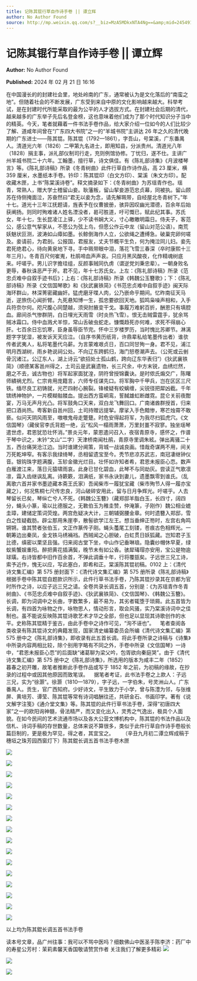 ```yaml
---
title: 记陈其锟行草自作诗手卷 || 谭立辉
author: No Author Found
source: http://mp.weixin.qq.com/s?__biz=MzA5MDkxNTA4Ng==&amp;mid=2454914676&amp;idx=1&amp;sn=781f16eba87a4b3f4d38a41ebab1b7d8&amp;chksm=87a3ce15b0d447039b0f3c3def71d8f2411cf61c75a90195c6c359c1ef59c50a2e55315ff8b2&poc_token=HJ_Do2ejHyO-wNZGG8Q1S8FdPgy1YBBEob-nUEme
---
```


# 记陈其锟行草自作诗手卷 || 谭立辉

**Author:** No Author Found

**Published:** 2024 年 02 月 21 日 16:16

在中国漫长的的封建社会里，地处岭南的广东，通常被认为是文化落后的“南蛮之地”。但随着社会的不断发展，广东受到来自中原的文化影响越来越大。科举考试，是在封建时代所能采取的最为公平的人才选拔方式。在封建社会后期的清代，越来越多的广东举子先后名登金榜，这也意味着他们成为了那个时代知识分子当中的精英。今天，笔者就藉着一件书法手卷作品，给大家介绍一位如今的人们比较少了解、道咸年间曾在“广东四大书院”之一的“羊城书院”主讲达 26 年之久的清代晚期的广东进士——陈其锟。陈其锟（1792—1861），字吾山，号棠溪，广东番禺人。清道光六年（1826）二甲第九名进士，即用知县，分派贵州。清道光八年（1828）捐主事，派礼部仪制司行走，充则例馆协修。丁忧归，遂不仕。主讲广州羊城书院二十六年。工翰墨，擅行草，诗文俱佳。有《陈礼部诗集》《月波楼琴言》等。《陈礼部诗稿》所录《冬青树曲》此件行草自作诗作品，高 23 厘米，横 359 厘米，水墨纸本手卷。钤印：陈其锟印（白文方印）、棠溪（朱文方印）。配收藏木匣，上书“陈棠溪诗卷”。释文摘录如下：《冬青树曲》为苏瑶青作也。瑶青，常熟人，赠大学士稽留山妾。耿藩叛，留山挈妾游范忠贞幕，同被执。留山顾苏在侍侧掩面泣，苏奋然曰“君无以妾为念，请先解珮带，自经屋北冬青树下。”年十七。道光十三年江抚题请，旌表予在仪曹披册，骇异因叹幽光潜德，百余年后始获阐扬。则同时殉难诸人姓名湮没者，曷可胜道，吁可慨已，赋此纪其事。苏氏女，年十七，生长昆凌江上驿，少不读书娴大义，寸心皦皦明霜日。侍夫子，客范公，感公意气挈家从，不愿公为弦上鸟，但愿公作云中龙（留山对范公语）。南荒妖魅状叵测，波涛如山瘴如墨。长鲸倒海作人立，公欲绳之遭缚急。破巢完卵何嗟及。妾请前，为君剖。公报国，君报友，丈夫节概平生负，何为掩泣同儿妇。妾先君死绝君心，待向黄泉地下寻。手中珮带眼中泪，落花飞雪三春深（卒时康熙十三年三月）。冬青百尺何崔嵬，杜鹃啼血声声哀。只应月黑风酸夜，化作精魂树底来。吁嗟乎。男儿识字擔珪组，反颜事贼同仇虏（谓逆党刘秉忠辈）。一朝身败名更辱，春秋诛恶严于斧。君不见，年十七苏氏女。上左：《陈礼部诗稿》所录《范忠贞难中自叙手迹书后》；上右：《陈礼部诗稿》所录《韩魏公玉簪歌》；下：《陈礼部诗稿》所录《文信国琴歌》和《狄武襄铁简》《书范忠贞难中自叙手迹》闽天际海环群山，林深菁密藏幽奸。猛虎磨牙喋人肉，公乃嵌命乎期间。忆昨南征天马逝，逆旅伤心闻折臂。九死悬知博一生，孤忠要欲回天地。狐鸣枭噪声相和，入手兵符奈尔何。咫尺腹心同楚越，须臾肘腋变干戈。事履万难躬百折，酬恩只有填腔血。廊间杀气惨群阴，白日埋光天雨雪（时炎热飞雪）。恨无击贼雷霆手，犹余骂贼冰霜口。侍中血溅犬羊惊，常山舌破虫蛇走。慷慨趋死亦何难，求死不得崩心肝。七百余日忘饥寒，臣身虽辱臣节完。怀中三岁楼罗历，当时愧比苏卿节。淋漓题字字犹湿，被发诉天天应泣。（自序书黄历纸背，许鼎辈私给笔墨传出者）谁欤传者武夷人，私将笔墨代乌薪。为言蒙难艰贞日，百口同甘殉一身。君不见，浦江明月西湖树，雨乡艳说祠公处。不向辽东跨鹤归，海门怒卷潮声去。（公死或云剉骨沉诸江。公辽东人，湖上诗云“欲招处士孤山鹤，跨向辽东华表归”）《狄武襄铁简》（顺德某客邕州得之，土司云是武襄遗物，长三尺余，中方末锐，血绣烂然，磨之不去，诚古物也）将军起家面犹湟，阴符曾授锦囊诀。是时侬氏煽交广，陈曙师繢祸尤烈。仁宗肯用庞籍言，六师专任谋先口。将军胸中千甲兵，岂在区区三尺铁。缅尽良工初铸就，光芒四射心腕裂。锋棱疑有蛟螭缠，尖锐径把犀凶截。千年镔绣神物护，一片模糊骷髅血。提出西方蛮峒鸾，誓馘雄虹断雌霓。昆仑关前夜酣宴，万马无声月光凸。将军鼓角口天来，双白龙飞舞回口。广南诸酋群授首，归来把口酒尚热。粤客新自邕州回，土司持赠远提挈。摩挲入手色黯惨，寒芒烛霄不敢亵。似问天阴风雨至，嗷嗷鬼母走蹩躠。时危安得起将军，为我尽扫狐虎穴。《文信国琴》（藏侯官李氏背题一绝，云“松风一榻雨萧萧，万里封畺不寂寥。独坐瑶琴遣世虑，君恩犹恐壮怀消。”景炎元年，蒙恩遣问召入，夜宿青原寺，感怀之，作谱于琴中识之，末钤“文山”二字）天津桥南闻杜鹃，青原寺里调朱絃。弹出离骚二十五，西台痛哭沧江边。当时谁建分阃策，背城一战诚良画。惜哉奇谋两不用，间关万死乾坤窄。有客示我绿绮琴，丞相留遗宝至今。秃节悲凉苏武志，南冠凄继钟仪音。银钩珠字题满腹，玉轸金徽光烂目。壮怀如许知者希，君恩未报臣心恧。数声白雁渡江来，落日元猿啸雨哀。此身已甘化碧血，此琴不与同劫灰。尝读正气歌凛凛，霜入齿继讽乱离。诗簌簌，泪满纸，家书永诀到妻儿，遗墨飘零到谁氏。（乱离歌六首并家书墨迹藏本斋王氏家）吾闻柴市一履犹宝藏（柴市殉节人得一履亦宝藏之），何况焦桐七尺传忠良，河山破碎安用此，留与日月争辉光。吁嗟乎。人去琴留长已矣，琴纵亡兮人不死。《韩魏公玉簪》（藏郑邸羊脂白玉，长四寸，阔四分，蝇头小篆，瑜以比德服之，无斁伯玉为稚圭赞，仲淹篆，子刚作）魏公相业媲圭璋，建储定策词荧煌。两宫危疑决大计，三朝辅弼腰金章。何时遗簪入郑邸，雪白之性疑截肪。辟尘那用朱崖李，散髻欲学江左王。想当垂绅正笏时，左宫右角鸣锵锵。谁其赞者张伯玉，文正作篆传子刚。蝇头蠆尾工刻镂，苍痕古色相辉光。一朝筹边出秦凤，金戈铁马绣裲裆。西贼闻之心胆破，白虹贯日妖狐藏。岂知君子玉比德，缜密以栗坚且强。归来阅古堂下坐，中山作记垂琳琅。隐囊纱帽休早夏，绿蚁紫蟹娱重阳。醉把黄花插满鬓，晚节未有如公香。骇犀瑇瑁亦安用，宝公是物逾球璜。右诗皆都中旧作百余首，不弹此调垂十年，行将覆瓿矣。子远世三兄工诗，索予近作，愧无以应，写此塞白，即希和正。棠溪陈其锟初稿。0102 上：《清代诗文集汇编》第 575 册封面下：《清代诗文集汇编》第 575 册所录《陈礼部诗稿》根据手卷中陈其锟自题款识所示，此件行草书法手卷，乃陈其锟抄录其在京都为官时所作之诗，以应子远三兄之请。全卷共录长调五首，分别是：《为苏瑶青作冬青树曲》、《书范忠贞难中自叙手迹》、《狄武襄铁简》、《文信国琴》、《韩魏公玉簪》。长调，即为词调中之长曲，字数繁多，最不易为，其劣者辄堕于琐屑。此五首皆为长调，有四首为咏物之作，咏物思人，情动形言，取会风骚，实乃棠溪诗词中之佳制也。虽不能说反映陈其锟诗歌艺术才华之全部，但也足以显现其诗歌创作的水平。史称陈其锟精于鉴古，由此手卷中之诗作可见，“洵不诬也”。    笔者查阅各类收录有陈其锟诗文的典籍发现，国家清史编纂委员会所编《清代诗文集汇编》第 575 册中之《陈礼部诗集》，即收录有此五首长调。将此手卷所录之诗稿与《诗集》中所录内容两相比较，除个别用字略有不同之外，手卷中所录《文信国琴》一诗中，“君恩未报臣心恧”的后面缺“诸葛聊为梁父吟，包胥欲向秦庭哭”。由于《清代诗文集汇编》第 575 册中之《陈礼部诗集》，所选用的版本为咸丰二年（1852）暮春之初开雕，故笔者推断此手卷作品或写于 1852 年之前，为初稿的缘故，在抄录的过程中或因其他原因而致笔误。    据笔者考证，此书法手卷之上款人：子远三兄，实为“徐灏”。徐灏（1810—1879），字子远，一字伯朱，号灵洲山人。广东番禺人。贡生，官广西知府。少好诗文，平生致力于小学，曾与陈澧为邻，与张维屏、黄培芳、谭莹、陈其锟等常有诗词唱酬往还，共研金石、书画印学。著有《说文解字注笺》《通介堂文集》等。陈其锟的此件行草书法手卷，深得“初唐四大家”之一的欧阳询神髓，骨法精严，而又变化出入，灵秀之气逸出，极具个人面貌。在如今民间的艺术流通市场以及各大公营文博机构中，陈其锟的书法作品以及信札、诗词手稿的存世数量，总体来说不算很多，类似于此件行草自作诗手卷般长篇巨制的，更是极为罕见，得之者，其宜宝之。      （辛丑九月初二谭立辉成稿于穗垣之珠芳园西窗灯下）陈其錕长调五首书法手卷木匣

![](https://mmbiz.qpic.cn/mmbiz_jpg/PJWG74pLsMYHU9h2dibzviaxdTXkhAsW3ds3NH1dRGicnSwwc29DHA9zes7xTNfsUibn9hsRqeD3eNfAMRkwbWp1icw/640)

![](https://mmbiz.qpic.cn/mmbiz_jpg/PJWG74pLsMYHU9h2dibzviaxdTXkhAsW3dlU3NfrNT4WQ1srdq72ibPr6UbibSmXe9qUfXthslRE7Bhb8aMgqD1new/640)

![](https://mmbiz.qpic.cn/mmbiz_jpg/PJWG74pLsMYHU9h2dibzviaxdTXkhAsW3dOG7UV2wWZNCb04XFK0BL96TOnrxicn5V11SLFku3MusZISmwpFL2KkA/640)

![](https://mmbiz.qpic.cn/mmbiz_jpg/PJWG74pLsMYHU9h2dibzviaxdTXkhAsW3dDU1VkyTibURKx2eROtMpyhDzjsicFF1zUib4QrLO3tvbicSOibjYncpT7fA/640)

![](https://mmbiz.qpic.cn/mmbiz_png/PJWG74pLsMYHU9h2dibzviaxdTXkhAsW3dSWDtw9Tyx9UZUDmgc9SPCU1iapfKd7UkFcX8mrXgFkicgrQGKTgrAp2Q/640)

![](https://mmbiz.qpic.cn/mmbiz_gif/PJWG74pLsMYHU9h2dibzviaxdTXkhAsW3dqMtmGYTibfFnXLBbwhQZPic8GNBXl7gh7BGxicGicB50XnHF3f8o3VB5Hw/640)

![](https://mmbiz.qpic.cn/mmbiz_jpg/PJWG74pLsMYHU9h2dibzviaxdTXkhAsW3dXne48f0WKmGwibzfqhicgy3oibaIFd3pID9UtBicCulGqk5GUbNNZ80dew/640)

![](https://mmbiz.qpic.cn/mmbiz_jpg/PJWG74pLsMYHU9h2dibzviaxdTXkhAsW3dWro4BWic2B1jqauUlDgcicPyKdQ8pybxbIgJ5w94TBGqVmPW8y0zst4w/640)

![](https://mmbiz.qpic.cn/mmbiz_jpg/PJWG74pLsMYHU9h2dibzviaxdTXkhAsW3d4waGSpAhOMQT9diaG1R3cdhw8utQC4sTJ5yJLHiam51wXh27GKUYbaJA/640)

![](https://mmbiz.qpic.cn/mmbiz_jpg/PJWG74pLsMYHU9h2dibzviaxdTXkhAsW3dEhPM8KcXTQ6dXzYBDc7OUKzFcvYKTFicVOex2s3UKquIWwJ1LEfZz4g/640)

![](https://mmbiz.qpic.cn/mmbiz_jpg/PJWG74pLsMYHU9h2dibzviaxdTXkhAsW3dibTculeVNU8TyDyRNTc0Siacq8YKdOZnhTian0vp56G6P3eXR0B61Ksng/640)

![](https://mmbiz.qpic.cn/mmbiz_jpg/PJWG74pLsMYHU9h2dibzviaxdTXkhAsW3diclAMjZfD1sBs41MpZdINuyiaLiapNn9jxTNDTeK4tsMEialdR2PIkfdUw/640)

![](https://mmbiz.qpic.cn/mmbiz_jpg/PJWG74pLsMYHU9h2dibzviaxdTXkhAsW3dGRJoicux9Pd6kpPfibzdHTSAeibmM97wH9VHAsC48vLj8pGadRqR6rFXQ/640)

![](https://mmbiz.qpic.cn/mmbiz_jpg/PJWG74pLsMYHU9h2dibzviaxdTXkhAsW3dZKIib08Pv6h0P4Ywp7NnQcHfG6H1JgNcicIrE4PDSvV6yCWcxZj78YaA/640)

![](https://mmbiz.qpic.cn/mmbiz_jpg/PJWG74pLsMYHU9h2dibzviaxdTXkhAsW3drGNPzSqWrjbgoXvKPbKYkv8LZpTR1adibvw25icETrYcBrUUBcf6nyVA/640)

![](https://mmbiz.qpic.cn/mmbiz_jpg/PJWG74pLsMYHU9h2dibzviaxdTXkhAsW3dHy3XQcXoOda3E8XI30S6MnF0Sk0S2Ogiceze8UcpYVKoPlubkibn3p6w/640)

以上均为陈其錕长调五首书法手卷

读本号文章，品广州往事：我可以不骂中医吗？细数佛山中医圣手陈李济：药厂中的寿星公芳村：茉莉素馨天香国敬请赞赏作者
关注我们了解更多精彩
![](https://mmbiz.qpic.cn/mmbiz_png/Ljib4So7yuWhoJx6jYhRaTNpaA6IrCbO2L6CicBvwVR1PicribgkmfSDx0mkicqOyeHwn7cZ53dia45TzHxntgdq316A/640?wx_fmt=png&wxfrom=5&wx_lazy=1&wx_co=1)

![](https://mmbiz.qpic.cn/mmbiz_png/Ljib4So7yuWhoJx6jYhRaTNpaA6IrCbO2YTaoUfqsloTfWrcTamIztRNOv9VibgdoOqb90e9uH1ISUJ7ibUN9laeQ/640?wx_fmt=png&wxfrom=5&wx_lazy=1&wx_co=1)

![](https://mmbiz.qpic.cn/mmbiz_jpg/PJWG74pLsMb6dK1ibnaNuvVVZIJnyKV9u0tlEicX8MhtQ8ndvcmaibREFrU45vDEl1Vfzc0xPVFSdic5Pc3pu7n9Cg/640?wx_fmt=jpeg&wxfrom=5&wx_lazy=1&wx_co=1)
